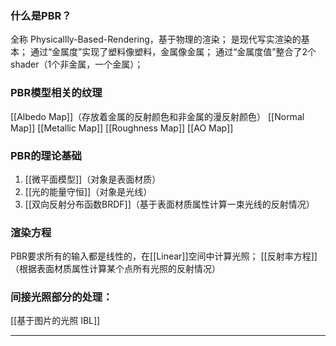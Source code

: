### 什么是PBR？
全称 Physicallly-Based-Rendering，基于物理的渲染；
是现代写实渲染的基本；
通过“金属度”实现了塑料像塑料，金属像金属；
通过“金属度值”整合了2个shader（1个非金属，一个金属）；

### PBR模型相关的纹理
[[Albedo Map]]（存放着金属的反射颜色和非金属的漫反射颜色）
[[Normal Map]]
[[Metallic Map]]
[[Roughness Map]]
[[AO Map]]
### PBR的理论基础
1. [[微平面模型]]（对象是表面材质）
2. [[光的能量守恒]]（对象是光线）
3. [[双向反射分布函数BRDF]]（基于表面材质属性计算一束光线的反射情况）
### 渲染方程
PBR要求所有的输入都是线性的，在[[Linear]]空间中计算光照；
[[反射率方程]]（根据表面材质属性计算某个点所有光照的反射情况）
### 间接光照部分的处理：
[[基于图片的光照 IBL]]
***












